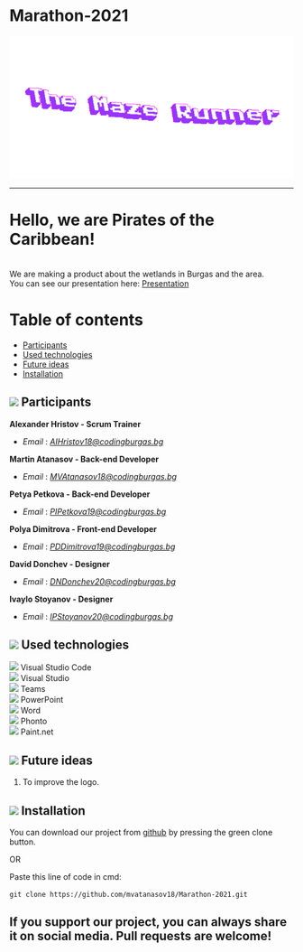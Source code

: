 # Marathon-2021


<img src= "images/logo1.gif" width="900">

---

# Hello, we are Pirates of the Caribbean!
<br>
We are making a product about the wetlands in Burgas and the area. <br>
You can see our presentation here:
<a href="Presentation and Documentation/Presentation.pptx" >Presentation</a>

# Table of contents
 
+ [Participants](#participants)
+ [Used technologies](#used-technologies)
+ [Future ideas](#future-ideas)
+ [Installation](#installation)
 

## <img src = "https://emojipedia-us.s3.dualstack.us-west-1.amazonaws.com/thumbs/120/whatsapp/273/water-wave_1f30a.png" width = "30"> Participants <a name = "participants"></a>

**Alexander Hristov - Scrum Trainer**
- *Email* : [*AIHristov18@codingburgas.bg*](mailto:AIHristov18@codingburgas.bg)

**Martin Atanasov - Back-end Developer**
- *Email* : [*MVAtanasov18@codingburgas.bg*](mailto:MVAtanasov18@codingburgas.bg)

**Petya Petkova - Back-end Developer**
- *Email* : [*PIPetkova19@codingburgas.bg*](mailto:PIPetkova19@codingburgas.bg)

**Polya Dimitrova - Front-end Developer**
- *Email* : [*PDDimitrova19@codingburgas.bg*](mailto:PDDimitrova19@codingburgas.bg)

**David Donchev - Designer**
- *Email* : [*DNDonchev20@codingburgas.bg*](mailto:DNDonchev20@codingburgas.bg)

**Ivaylo Stoyanov - Designer**
- *Email* : [*IPStoyanov20@codingburgas.bg*](mailto:IPStoyanov20@codingburgas.bg)

 

## <img src = "https://emojipedia-us.s3.dualstack.us-west-1.amazonaws.com/thumbs/120/whatsapp/273/water-wave_1f30a.png" width = "30"> Used technologies <a name = "used-technologies"></a>

 

<img src = "https://upload.wikimedia.org/wikipedia/commons/thumb/9/9a/Visual_Studio_Code_1.35_icon.svg/1024px-Visual_Studio_Code_1.35_icon.svg.png" width = "20"> Visual Studio Code <br>
<img src = "https://upload.wikimedia.org/wikipedia/commons/thumb/c/cd/Visual_Studio_2017_Logo.svg/1200px-Visual_Studio_2017_Logo.svg.png"  width = "20"> Visual Studio  <br>
<img src = "https://heliocentrix.co.uk/wp-content/uploads/2020/04/microsoft-teams-logo-png_480-480.png" width = "20"> Teams <br>
<img src = "https://brandslogos.com/wp-content/uploads/thumbs/microsoft-powerpoint-2013-logo-vector.svg" width ="20"> PowerPoint <br> 
<img src = "https://upload.wikimedia.org/wikipedia/commons/thumb/8/8d/Microsoft_Word_2013-2019_logo.svg/2086px-Microsoft_Word_2013-2019_logo.svg.png" width= "30"> Word <br>
<img src = "https://apps-for-pc.com/wp-content/uploads/2020/02/Phonto-For-PC.png" width= "20"> Phonto <br>
<img src = "https://cdn.iconscout.com/icon/free/png-256/paint-net-569195.png" width= "20"> Paint.net <br>

 

## <img src = "https://emojipedia-us.s3.dualstack.us-west-1.amazonaws.com/thumbs/120/whatsapp/273/water-wave_1f30a.png" width = "30"> Future ideas <a name = "future-ideas"></a>

 

1. To improve the logo. <br>

 

## <img src = "https://emojipedia-us.s3.dualstack.us-west-1.amazonaws.com/thumbs/120/whatsapp/273/water-wave_1f30a.png" width = "30"> Installation
<a name = "installation"></a>

You can download our project from [github](https://github.com/DHGrudov19/CyberFlame.git) by pressing the green clone button.

OR

Paste this line of code in cmd:
````
git clone https://github.com/mvatanasov18/Marathon-2021.git
````

## If you support our project, you can always share it on social media. Pull requests are welcome!